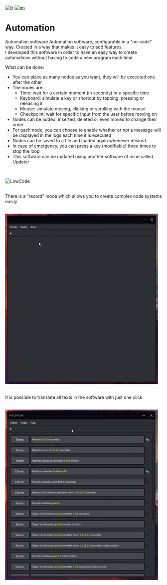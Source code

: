 [![fr](https://img.shields.io/badge/lang-fr-red.svg)](README.md)
[![en](https://img.shields.io/badge/lang-en-blue.svg)](README.en.md)

# Automation
Automation software
Automation software, configurable in a "no-code" way. Created in a way that makes it easy to add features. <br>
I developed this software in order to have an easy way to create automations without having to code a new program each time. <br>

What can be done:
* You can place as many nodes as you want, they will be executed one after the other
* The nodes are:
    * Time: wait for a certain moment (in seconds) or a specific time
    * Keyboard: simulate a key or shortcut by tapping, pressing or releasing it
    * Mouse: simulate moving, clicking or scrolling with the mouse
    * Checkpoint: wait for specific input from the user before moving on
* Nodes can be added, inserted, deleted or even moved to change their order
* For each node, you can choose to enable whether or not a message will be displayed in the logs each time it is executed
* Nodes can be saved to a file and loaded again whenever desired
* In case of emergency, you can press a key (modifiable) three times to stop the loop
* This software can be updated using another software of mine called Updater
<br>

![LowCode](sources/Automation_full.gif)

<br>
There is a "record" mode which allows you to create complex node systems easily
<br><br>

![LowCode](sources/Automation_record.gif)

<br>
It is possible to translate all texts in the software with just one click
<br><br>

![LowCode](sources/Automation_lang.gif)
